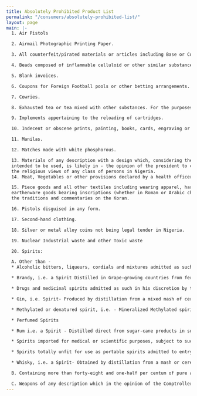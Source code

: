```yaml
---
title: Absolutely Prohibited Product List
permalink: "/consumers/absolutely-prohibited-list/"
layout: page
main: |-
  1. Air Pistols

  2. Airmail Photographic Printing Paper.

  3. All counterfeit/pirated materials or articles including Base or Counterfeit Coin of any Country.

  4. Beads composed of inflammable celluloid or other similar substances.

  5. Blank invoices.

  6. Coupons for Foreign Football pools or other betting arrangements.

  7. Cowries.

  8. Exhausted tea or tea mixed with other substances. For the purposes of this item, &quot;exhausted tea&quot; means any tea which has been deprived of its proper quality, strength, or virtue by steeping, infusion, decoction or other means.

  9. Implements appertaining to the reloading of cartridges.

  10. Indecent or obscene prints, painting, books, cards, engraving or any indecent or obscene articles.

  11. Manilas.

  12. Matches made with white phosphorous.

  13. Materials of any description with a design which, considering the purpose for which any such material is
  intended to be used, is likely in - the opinion of the president to create a breach of the peace or to offend
  the religious views of any class of persons in Nigeria.
  14. Meat, Vegetables or other provisions declared by a health officer to be unfit for human consumption.

  15. Piece goods and all other textiles including wearing apparel, hardware of all kinds&#39; crockery and china or
  earthenware goods bearing inscriptions (whether in Roman or Arabic characters) from the Koran or from
  the traditions and commentaries on the Koran.

  16. Pistols disguised in any form.

  17. Second-hand clothing.

  18. Silver or metal alloy coins not being legal tender in Nigeria.

  19. Nuclear Industrial waste and other Toxic waste

  20. Spirits:

  A. Other than -
  * Alcoholic bitters, liqueurs, cordials and mixtures admitted as such in his discretion by the Comptroller-General and which are not deemed to be injurious spirits within the meaning of any enactment or law relating to liquor or liquor licensing.

  * Brandy, i.e. a Spirit Distilled in Grape-growing countries from fermented grape juice and from no other materials and Stored in wood for a period of three years;

  * Drugs and medicinal spirits admitted as such in his discretion by the Comptroller-General.

  * Gin, i.e. Spirit- Produced by distillation from a mixed mash of cereal grains only saccharified by the diastase of malt and the Flavoured by redistillation with juniper berries and other vegetable ingredients and of a brand which has been notified as an approved brand by notice in the Gazette and in containers labeled with the name and address of the owner of the brand; or Produced by distillation at least three times in a pot-still from mixed mash or barley, rye and maize saccharified by diastase of malt - and then rectified by re-distillation in a potstill after the addition of juniper berries and other vegetable materials.

  * Methylated or denatured spirit, i.e. - Mineralized Methylated spirit mixed as follows: - To every ninety parts by volume of spirits nine and one-half parts by volume of wood naphtha and one-half of one part by volume of crude pyridine and to every 455 litres of the mixture 1.7 litres of mineral naphtha or petroleum oil and not less than 0.7 grammes by weight of powdered aniline dye (Methyl violet) and so in proportion for any quantity less than 455 litres; and Industrial Methylated spirit imported under license from the Comptroller-General and mixed as ollows: - To every ninety-five parts by volume of spirits five parts by volume of wood naphtha and also one-half of one part by volume of the mixture; and Spirits denatured for a particular purpose in such manner as the Comptroller-General in any special circumstance may permit;

  * Perfumed Spirits

  * Rum i.e. a Spirit - Distilled direct from sugar-cane products in sugar-cane growing countries; and Stored in wood for a period of three years.

  * Spirits imported for medical or scientific purposes, subject to such conditions as the Comptroller-General may prescribe;

  * Spirits totally unfit for use as portable spirits admitted to entry as such in the discretion by the Comptroller-General; and

  * Whisky, i.e. a Spirit- Obtained by distillation from a mash or cereal grains saccharified by diastase of malt; and Stored in wood for a period of three years.

  B. Containing more than forty-eight and one-half per centum of pure alcohol by volume except denatured, medicated and perfumed spirits, and such other spirits which the Comptroller-General, in his discretion, may allow to be imported subject to such conditions as he may see fit to Impose.

  C. Weapons of any description which in the opinion of the Comptroller-General are designed for the discharge of any noxious liquid, gas or other similar substance and any ammunition containing or in the opinion of the Comptroller- General or adapted to contain any noxious liquid, gas or other similar substances
---
```



